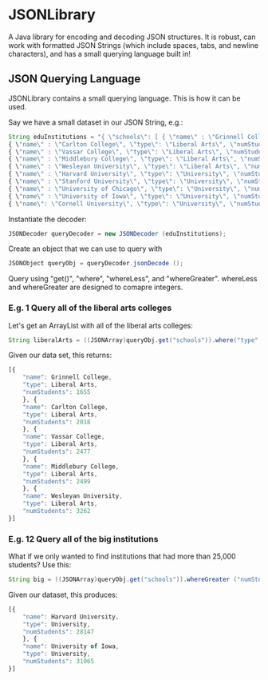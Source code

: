 JSONLibrary
===========

A Java library for encoding and decoding JSON structures. It is robust, can work with formatted JSON Strings (which include spaces, tabs, and newline characters), and has a small querying language built in!

JSON Querying Language
----------------------
JSONLibrary contains a small querying language. This is how it can be used.

Say we have a small dataset in our JSON String, e.g.:

```javascript
String eduInstitutions = "{ \"schools\": [ { \"name\" : \"Grinnell College\", \"type\": \"Liberal Arts\", \"numStudents\": 1655 } , 
{ \"name\" : \"Carlton College\", \"type\": \"Liberal Arts\", \"numStudents\": 2018 }, 
{ \"name\" : \"Vassar College\", \"type\": \"Liberal Arts\", \"numStudents\": 2477 }, 
{ \"name\" : \"Middlebury College\", \"type\": \"Liberal Arts\", \"numStudents\": 2499 }, 
{ \"name\" : \"Wesleyan University\", \"type\": \"Liberal Arts\", \"numStudents\": 3262 }, 
{ \"name\" : \"Harvard University\", \"type\": \"University\", \"numStudents\": 28147 }, 
{ \"name\" : \"Stanford University\", \"type\": \"University\", \"numStudents\": 15877 }, 
{ \"name\" : \"University of Chicago\", \"type\": \"University\", \"numStudents\": 15245 }, 
{ \"name\" : \"University of Iowa\", \"type\": \"University\", \"numStudents\": 31065 }, 
{ \"name\": \"Cornell University\", \"type\": \"University\", \"numStudents\": 21000 } ] }";
```
        
Instantiate the decoder:

```java
JSONDecoder queryDecoder = new JSONDecoder (eduInstitutions);
```

Create an object that we can use to query with
```java
JSONObject queryObj = queryDecoder.jsonDecode ();
```

Query using "get()", "where", "whereLess", and "whereGreater". whereLess and whereGreater are designed to comapre integers.

### E.g. 1 Query all of the liberal arts colleges

Let's get an ArrayList with all of the liberal arts colleges:
```java
String liberalArts = ((JSONArray)queryObj.get("schools")).where("type", "Liberal Arts").toString ();
```

Given our data set, this returns:
```javascript
[{
    "name": Grinnell College,
    "type": Liberal Arts,
    "numStudents": 1655
    }, {
    "name": Carlton College,
    "type": Liberal Arts,
    "numStudents": 2018
    }, {
    "name": Vassar College,
    "type": Liberal Arts,
    "numStudents": 2477
    }, {
    "name": Middlebury College,
    "type": Liberal Arts,
    "numStudents": 2499
    }, {
    "name": Wesleyan University,
    "type": Liberal Arts,
    "numStudents": 3262
}]
```

### E.g. 12 Query all of the big institutions

What if we only wanted to find institutions that had more than 25,000 students? Use this:

```java
String big = ((JSONArray)queryObj.get("schools")).whereGreater ("numStudents", 25000).toString ();
```

Given our dataset, this produces:
```javascript
[{
    "name": Harvard University,
    "type": University,
    "numStudents": 28147
    }, {
    "name": University of Iowa,
    "type": University,
    "numStudents": 31065
}]
```
